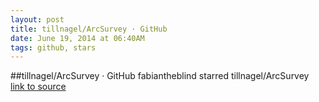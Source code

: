 ```yaml
---
layout: post
title: tillnagel/ArcSurvey · GitHub
date: June 19, 2014 at 06:40AM
tags: github, stars
---
```

##tillnagel/ArcSurvey · GitHub
fabiantheblind starred tillnagel/ArcSurvey
[link to source](http://ift.tt/T96YDi) 
